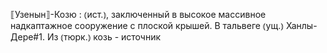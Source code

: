 ---
---

⟦Узенын⟧-Козю
: ⦅ист.⦆, заключенный в высокое массивное надкаптажное сооружение с плоской крышей. В тальвеге ⦅ущ.⦆ Ханлы-Дере#1. Из ⦅тюрк.⦆ козь - источник
